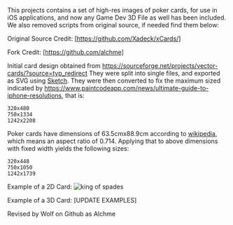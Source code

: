 This projects contains a set of high-res images of poker cards, for use in iOS applications, and now any Game Dev 3D File as well has been included. We also removed scripts from original source, if needed find them below:

Original Source Credit:
[https://github.com/Xadeck/xCards/]

Fork Credit:
[https://github.com/alchme]

Initial card design obtained from https://sourceforge.net/projects/vector-cards/?source=typ_redirect
They were split into single files, and exported as SVG using [Sketch](https://www.sketchapp.com/).
They were then converted to fix the maximum sized indicated by https://www.paintcodeapp.com/news/ultimate-guide-to-iphone-resolutions, that is:

```
320x480
750x1334
1242x2208
```

Poker cards have dimensions of 63.5cmx88.9cm according to [wikipedia](https://en.wikipedia.org/wiki/Standard_52-card_deck), which means an aspect ratio of 0.714. Applying that to above dimensions with fixed width yields the following sizes:
  
```
320x448
750x1050
1242x1739
```

Example of a 2D Card:
![king of spades](https://raw.githubusercontent.com/Xadeck/xCards/master/demo.png)

Example of a 3D Card:
[UPDATE EXAMPLES]
 
Revised by Wolf on Github as Alchme
